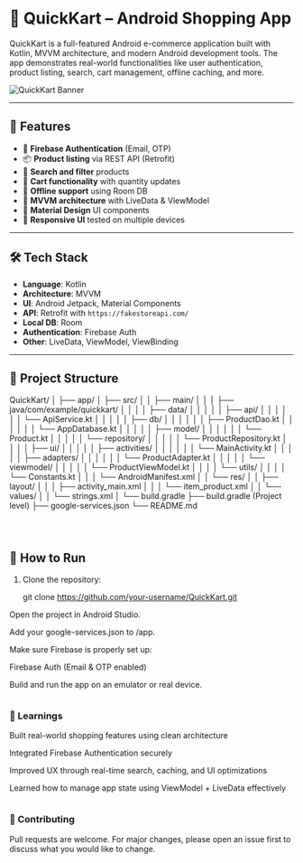 # 🛒 QuickKart – Android Shopping App

QuickKart is a full-featured Android e-commerce application built with Kotlin, MVVM architecture, and modern Android development tools. The app demonstrates real-world functionalities like user authentication, product listing, search, cart management, offline caching, and more.

![QuickKart Banner](https://via.placeholder.com/1000x300.png?text=QuickKart+Android+App)

---

## 🚀 Features

- 🔐 **Firebase Authentication** (Email, OTP)
- 📦 **Product listing** via REST API (Retrofit)
- 🔎 **Search and filter** products
- 🛒 **Cart functionality** with quantity updates
- 📡 **Offline support** using Room DB
- 🧠 **MVVM architecture** with LiveData & ViewModel
- 🎨 **Material Design** UI components
- 📱 **Responsive UI** tested on multiple devices

---


## 🛠️ Tech Stack

- **Language**: Kotlin
- **Architecture**: MVVM
- **UI**: Android Jetpack, Material Components
- **API**: Retrofit with `https://fakestoreapi.com/`
- **Local DB**: Room
- **Authentication**: Firebase Auth
- **Other**: LiveData, ViewModel, ViewBinding

---

## 🧩 Project Structure

QuickKart/
│
├── app/
│   ├── src/
│   │   ├── main/
│   │   │   ├── java/com/example/quickkart/
│   │   │   │   ├── data/
│   │   │   │   │   ├── api/
│   │   │   │   │   │   └── ApiService.kt
│   │   │   │   │   ├── db/
│   │   │   │   │   │   ├── ProductDao.kt
│   │   │   │   │   │   └── AppDatabase.kt
│   │   │   │   │   ├── model/
│   │   │   │   │   │   └── Product.kt
│   │   │   │   │   └── repository/
│   │   │   │   │       └── ProductRepository.kt
│   │   │   │   ├── ui/
│   │   │   │   │   ├── activities/
│   │   │   │   │   │   └── MainActivity.kt
│   │   │   │   │   ├── adapters/
│   │   │   │   │   │   └── ProductAdapter.kt
│   │   │   │   │   └── viewmodel/
│   │   │   │   │       └── ProductViewModel.kt
│   │   │   │   └── utils/
│   │   │   │       └── Constants.kt
│   │   │   └── AndroidManifest.xml
│   │   └── res/
│   │       ├── layout/
│   │       │   ├── activity_main.xml
│   │       │   └── item_product.xml
│   │       └── values/
│   │           └── strings.xml
│   └── build.gradle
├── build.gradle (Project level)
├── google-services.json
└── README.md
```



```
## 🧪 How to Run

1. Clone the repository:
   
   git clone https://github.com/your-username/QuickKart.git
  
Open the project in Android Studio.

Add your google-services.json to /app.

Make sure Firebase is properly set up:

Firebase Auth (Email & OTP enabled)

Build and run the app on an emulator or real device.
```

```
### 🧠 Learnings
Built real-world shopping features using clean architecture

Integrated Firebase Authentication securely

Improved UX through real-time search, caching, and UI optimizations

Learned how to manage app state using ViewModel + LiveData effectively
```

```
### 🙌 Contributing
Pull requests are welcome. For major changes, please open an issue first to discuss what you would like to change.



